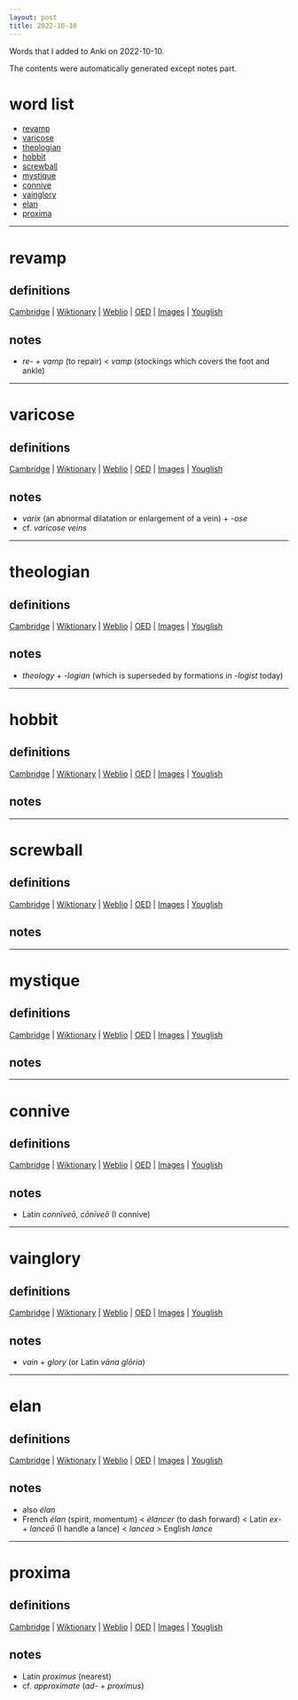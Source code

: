 ```yaml
---
layout: post
title: 2022-10-10
---
```


Words that I added to Anki on 2022-10-10.

The contents were automatically generated except notes part.
# word list
- [revamp](#revamp)
- [varicose](#varicose)
- [theologian](#theologian)
- [hobbit](#hobbit)
- [screwball](#screwball)
- [mystique](#mystique)
- [connive](#connive)
- [vainglory](#vainglory)
- [elan](#elan)
- [proxima](#proxima)

---

# revamp
## definitions
[Cambridge](https://dictionary.cambridge.org/us/dictionary/english/revamp)
|
[Wiktionary](https://en.wiktionary.org/wiki/revamp#English)
|
[Weblio](https://ejje.weblio.jp/content_find?query=revamp&searchType=exact)
|
[OED](https://www.oed.com/search?q=revamp)
|
[Images](https://www.google.com/search?tbm=isch&q=revamp)
|
[Youglish](https://youglish.com/pronounce/revamp/english/us)

## notes
- *re-* + *vamp* (to repair) &lt; *vamp* (stockings which covers the foot and ankle)

---

# varicose
## definitions
[Cambridge](https://dictionary.cambridge.org/us/dictionary/english/varicose)
|
[Wiktionary](https://en.wiktionary.org/wiki/varicose#English)
|
[Weblio](https://ejje.weblio.jp/content_find?query=varicose&searchType=exact)
|
[OED](https://www.oed.com/search?q=varicose)
|
[Images](https://www.google.com/search?tbm=isch&q=varicose)
|
[Youglish](https://youglish.com/pronounce/varicose/english/us)

## notes
- *varix* (an abnormal dilatation or enlargement of a vein) + *-ose*
- cf. *varicose veins*

---

# theologian
## definitions
[Cambridge](https://dictionary.cambridge.org/us/dictionary/english/theologian)
|
[Wiktionary](https://en.wiktionary.org/wiki/theologian#English)
|
[Weblio](https://ejje.weblio.jp/content_find?query=theologian&searchType=exact)
|
[OED](https://www.oed.com/search?q=theologian)
|
[Images](https://www.google.com/search?tbm=isch&q=theologian)
|
[Youglish](https://youglish.com/pronounce/theologian/english/us)

## notes
- *theology* + *-logian* (which is superseded by formations in *-logist* today)

---

# hobbit
## definitions
[Cambridge](https://dictionary.cambridge.org/us/dictionary/english/hobbit)
|
[Wiktionary](https://en.wiktionary.org/wiki/hobbit#English)
|
[Weblio](https://ejje.weblio.jp/content_find?query=hobbit&searchType=exact)
|
[OED](https://www.oed.com/search?q=hobbit)
|
[Images](https://www.google.com/search?tbm=isch&q=hobbit)
|
[Youglish](https://youglish.com/pronounce/hobbit/english/us)

## notes

---

# screwball
## definitions
[Cambridge](https://dictionary.cambridge.org/us/dictionary/english/screwball)
|
[Wiktionary](https://en.wiktionary.org/wiki/screwball#English)
|
[Weblio](https://ejje.weblio.jp/content_find?query=screwball&searchType=exact)
|
[OED](https://www.oed.com/search?q=screwball)
|
[Images](https://www.google.com/search?tbm=isch&q=screwball)
|
[Youglish](https://youglish.com/pronounce/screwball/english/us)

## notes

---

# mystique
## definitions
[Cambridge](https://dictionary.cambridge.org/us/dictionary/english/mystique)
|
[Wiktionary](https://en.wiktionary.org/wiki/mystique#English)
|
[Weblio](https://ejje.weblio.jp/content_find?query=mystique&searchType=exact)
|
[OED](https://www.oed.com/search?q=mystique)
|
[Images](https://www.google.com/search?tbm=isch&q=mystique)
|
[Youglish](https://youglish.com/pronounce/mystique/english/us)

## notes

---

# connive
## definitions
[Cambridge](https://dictionary.cambridge.org/us/dictionary/english/connive)
|
[Wiktionary](https://en.wiktionary.org/wiki/connive#English)
|
[Weblio](https://ejje.weblio.jp/content_find?query=connive&searchType=exact)
|
[OED](https://www.oed.com/search?q=connive)
|
[Images](https://www.google.com/search?tbm=isch&q=connive)
|
[Youglish](https://youglish.com/pronounce/connive/english/us)

## notes
- Latin *connīveō*, *cōnīveō* (I connive)

---

# vainglory
## definitions
[Cambridge](https://dictionary.cambridge.org/us/dictionary/english/vainglory)
|
[Wiktionary](https://en.wiktionary.org/wiki/vainglory#English)
|
[Weblio](https://ejje.weblio.jp/content_find?query=vainglory&searchType=exact)
|
[OED](https://www.oed.com/search?q=vainglory)
|
[Images](https://www.google.com/search?tbm=isch&q=vainglory)
|
[Youglish](https://youglish.com/pronounce/vainglory/english/us)

## notes
- *vain* + *glory* (or Latin *vāna glōria*)

---

# elan
## definitions
[Cambridge](https://dictionary.cambridge.org/us/dictionary/english/elan)
|
[Wiktionary](https://en.wiktionary.org/wiki/elan#English)
|
[Weblio](https://ejje.weblio.jp/content_find?query=elan&searchType=exact)
|
[OED](https://www.oed.com/search?q=elan)
|
[Images](https://www.google.com/search?tbm=isch&q=elan)
|
[Youglish](https://youglish.com/pronounce/elan/english/us)

## notes
- also *élan*
- French *élan* (spirit, momentum) &lt; *élancer* (to dash forward) &lt; Latin *ex-* + *lanceō* (I handle a lance) &lt; *lancea* &gt; English *lance*

---

# proxima
## definitions
[Cambridge](https://dictionary.cambridge.org/us/dictionary/english/proxima)
|
[Wiktionary](https://en.wiktionary.org/wiki/proxima#English)
|
[Weblio](https://ejje.weblio.jp/content_find?query=proxima&searchType=exact)
|
[OED](https://www.oed.com/search?q=proxima)
|
[Images](https://www.google.com/search?tbm=isch&q=proxima)
|
[Youglish](https://youglish.com/pronounce/proxima/english/us)

## notes
- Latin *proximus* (nearest)
- cf. *approximate* (*ad-* + *proximus*)

